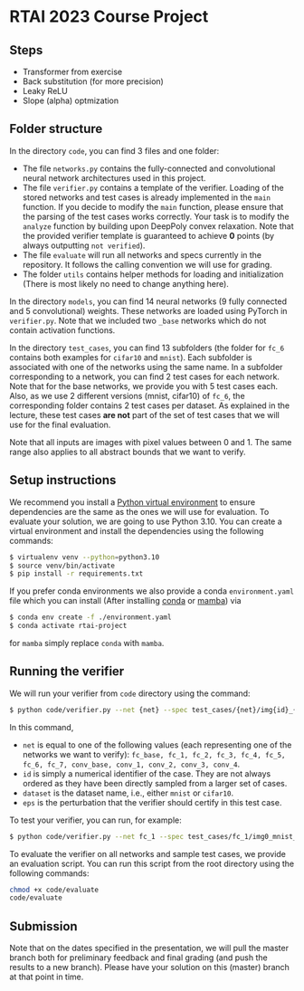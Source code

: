 # RTAI 2023 Course Project
## Steps
- Transformer from exercise
- Back substitution (for more precision)
- Leaky ReLU
- Slope (alpha) optmization

## Folder structure
In the directory `code`, you can find 3 files and one folder:
- The file `networks.py` contains the fully-connected and convolutional neural network architectures used in this project.
- The file `verifier.py` contains a template of the verifier. Loading of the stored networks and test cases is already implemented in the `main` function. If you decide to modify the `main` function, please ensure that the parsing of the test cases works correctly. Your task is to modify the `analyze` function by building upon DeepPoly convex relaxation. Note that the provided verifier template is guaranteed to achieve **0** points (by always outputting `not verified`).
- The file `evaluate` will run all networks and specs currently in the repository. It follows the calling convention we will use for grading.
- The folder `utils` contains helper methods for loading and initialization (There is most likely no need to change anything here).


In the directory `models`, you can find 14 neural networks (9 fully connected and 5 convolutional) weights. These networks are loaded using PyTorch in `verifier.py`. Note that we included two `_base` networks which do not contain activation functions.

In the directory `test_cases`, you can find 13 subfolders (the folder for `fc_6` contains both examples for `cifar10` and `mnist`). Each subfolder is associated with one of the networks using the same name. In a subfolder corresponding to a network, you can find 2 test cases for each network. Note that for the base networks, we provide you with 5 test cases each. Also, as we use 2 different versions (mnist, cifar10) of `fc_6`, the corresponding folder contains 2 test cases per dataset. As explained in the lecture, these test cases **are not** part of the set of test cases that we will use for the final evaluation.

Note that all inputs are images with pixel values between 0 and 1. The same range also applies to all abstract bounds that we want to verify.

## Setup instructions

We recommend you install a [Python virtual environment](https://docs.python.org/3/library/venv.html) to ensure dependencies are the same as the ones we will use for evaluation.
To evaluate your solution, we are going to use Python 3.10.
You can create a virtual environment and install the dependencies using the following commands:

```bash
$ virtualenv venv --python=python3.10
$ source venv/bin/activate
$ pip install -r requirements.txt
```

If you prefer conda environments we also provide a conda `environment.yaml` file which you can install (After installing [conda](https://docs.conda.io/projects/conda/en/latest/commands/install.html) or [mamba](https://mamba.readthedocs.io/en/latest/installation.html)) via

```bash
$ conda env create -f ./environment.yaml
$ conda activate rtai-project
```

for `mamba` simply replace `conda` with `mamba`.

## Running the verifier

We will run your verifier from `code` directory using the command:

```bash
$ python code/verifier.py --net {net} --spec test_cases/{net}/img{id}_{dataset}_{eps}.txt
```

In this command,
- `net` is equal to one of the following values (each representing one of the networks we want to verify): `fc_base, fc_1, fc_2, fc_3, fc_4, fc_5, fc_6, fc_7, conv_base, conv_1, conv_2, conv_3, conv_4`.
- `id` is simply a numerical identifier of the case. They are not always ordered as they have been directly sampled from a larger set of cases.
- `dataset` is the dataset name, i.e.,  either `mnist` or `cifar10`.
- `eps` is the perturbation that the verifier should certify in this test case.

To test your verifier, you can run, for example:

```bash
$ python code/verifier.py --net fc_1 --spec test_cases/fc_1/img0_mnist_0.1394.txt
```

To evaluate the verifier on all networks and sample test cases, we provide an evaluation script.
You can run this script from the root directory using the following commands:

```bash
chmod +x code/evaluate
code/evaluate
```

## Submission
Note that on the dates specified in the presentation, we will pull the master branch both for preliminary feedback and final grading (and push the results to a new branch). Please have your solution on this (master) branch at that point in time.
